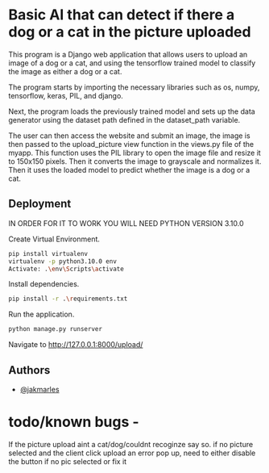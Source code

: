 
# Basic AI that can detect if there a dog or a cat in the picture uploaded

This program is a Django web application that allows users to upload an image of a dog or a cat, and using the tensorflow trained model to classify the image as either a dog or a cat.

The program starts by importing the necessary libraries such as os, numpy, tensorflow, keras, PIL, and django.

Next, the program loads the previously trained model and sets up the data generator using the dataset path defined in the dataset_path variable.

The user can then access the website and submit an image, the image is then passed to the upload_picture view function in the views.py file of the myapp. This function uses the PIL library to open the image file and resize it to 150x150 pixels. Then it converts the image to grayscale and normalizes it. Then it uses the loaded model to predict whether the image is a dog or a cat.
## Deployment


IN ORDER FOR IT TO WORK YOU WILL NEED PYTHON VERSION 3.10.0

Create Virtual Environment.

```bash
pip install virtualenv
virtualenv -p python3.10.0 env
Activate: .\env\Scripts\activate

```
Install dependencies.

```bash
pip install -r .\requirements.txt

```
Run the application.

```bash
python manage.py runserver
```
Navigate to http://127.0.0.1:8000/upload/

## Authors

- [@jakmarles](https://github.com/jakmarles)


# todo/known bugs - 
If the picture upload aint a cat/dog/couldnt recoginze say so.
if no picture selected and the client click upload an error pop up, need to either disable the button if no pic selected or fix it 
